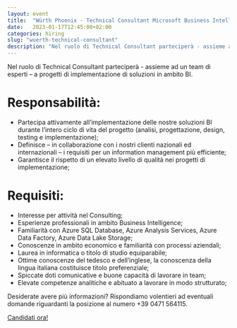 ```yaml
---
layout: event
title:  "Würth Phoenix - Technical Consultant Microsoft Business Intelligence"
date:   2023-01-17T12:45:00+02:00
categories: hiring
slug: "wuerth-technical-consultant"
description: "Nel ruolo di Technical Consultant parteciperà - assieme ad un team di esperti – a progetti di implementazione di soluzioni in ambito BI."
---
```


Nel ruolo di Technical Consultant parteciperà - assieme ad un team di esperti – a progetti di implementazione di soluzioni in ambito BI.

# Responsabilità:
- Partecipa attivamente all’implementazione delle nostre soluzioni BI durante l’intero ciclo di vita del progetto (analisi, progettazione, design, testing e implementazione);
- Definisce – in collaborazione con i nostri clienti nazionali ed internazionali – i requisiti per un information management più efficiente;
- Garantisce il rispetto di un elevato livello di qualità nei progetti di implementazione;

# Requisiti:
- Interesse per attività nel Consulting;
- Esperienze professionali in ambito Business Intelligence;  
- Familiarità con Azure SQL Database, Azure Analysis Services,  Azure Data Factory, Azure Data Lake Storage;
- Conoscenze in ambito economico e familiarità con processi aziendali;  
- Laurea in informatica o titolo di studio equiparabile;
- Ottime conoscenze del tedesco e dell’inglese, la conoscenza della lingua italiana costituisce titolo preferenziale;  
- Spiccate doti comunicative e buone capacità di lavorare in team;
- Elevate competenze analitiche e abituato a lavorare in modo strutturato;

Desiderate avere più informazioni? Rispondiamo volentieri ad eventuali domande riguardanti la posizione al numero +39 0471 564115.

<a class="btn btn-primary text-white btn-lg mt-3" target="_blank" href="https://www.wuerth-phoenix.com/it/footer/carriera/invia-candidatura?tx_powermail_pi1%5Bselected_position%5D=Technical%20Consultant%20Microsoft%20Business%20Intelligence&cHash=1a2797d5864cc314f92d63524b7110c2">Candidati ora!</a>